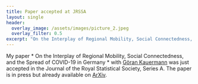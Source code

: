```yaml
---
title: Paper accepted at JRSSA
layout: single
header:
  overlay_image: /assets/images/picture_2.jpeg
  overlay_filter: 0.5
excerpt: "On the Interplay of Regional Mobility, Social Connectedness, and the Spread of COVID-19 in Germany "
---
```


My paper * On the Interplay of Regional Mobility, Social Connectedness, and the Spread of COVID-19 in Germany * with [Göran Kauermann](https://www.en.wisostat.statistik.uni-muenchen.de/personen/lehrstuhlinhaber/kauermann/index.html) was just accepted in the Journal of the Royal Statistical Society, Series A. The paper is in press but already available on [ArXiv](https://arxiv.org/abs/2008.03013). 

